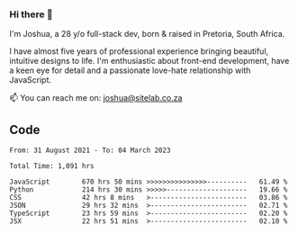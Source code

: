 ### Hi there 👋

I'm Joshua, a 28 y/o full-stack dev, born & raised in Pretoria, South Africa. 

I have almost five years of professional experience bringing beautiful, intuitive designs to life. I'm enthusiastic about front-end development, have a keen eye for detail and a passionate love-hate relationship with JavaScript.

📫 You can reach me on: joshua@sitelab.co.za

## **Code**

<!--START_SECTION:waka-->

```text
From: 31 August 2021 - To: 04 March 2023

Total Time: 1,091 hrs

JavaScript        670 hrs 50 mins >>>>>>>>>>>>>>>----------   61.49 %
Python            214 hrs 30 mins >>>>>--------------------   19.66 %
CSS               42 hrs 8 mins   >------------------------   03.86 %
JSON              29 hrs 32 mins  >------------------------   02.71 %
TypeScript        23 hrs 59 mins  >------------------------   02.20 %
JSX               22 hrs 51 mins  >------------------------   02.10 %
```

<!--END_SECTION:waka-->
